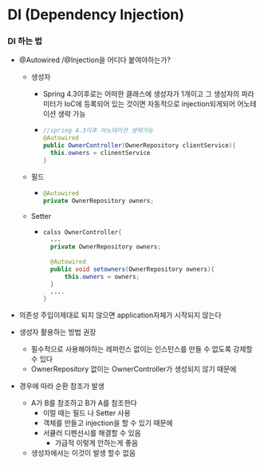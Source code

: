 # DI (Dependency Injection)

### DI 하는 법

- @Autowired /@Injection을 어디다 붙여야하는가?

  - 생성자

    - Spring 4.3이후로는 어떠한 클래스에 생성자가 1개이고 그 생성자의 파라미터가 IoC에 등록되어 있는 것이면 자동적으로 injection되게되어 어노테이션 생략 가능

    - ```java
      //spring 4.3이후 어노테이션 생략가능
      @Autowired
      public OwnerController(OwnerRepository clientService){
        this.owners = clinentService
      }
      ```

  - 필드

    - ```java
      @Autowired
      private OwnerRepository owners;
      ```

  - Setter

    - ```java
      calss OwnerController{
        ...
      	private OwnerRepository owners;
      	
      	@Autowired
      	public void setowners(OwnerRepository owners){
      		this.owners = owners;
      	}
        ....
      }
      ```

- 의존성 주입이제대로 되지 않으면 application자체가 시작되지 않는다
- 생성자 활용하는 방법 권장
  - 필수적으로 사용해야하는 레퍼런스 없이는 인스턴스를 만들 수 없도록 강제할 수 있다
  - OwnerRepository 없이는 OwnerController가 생성되지 않기 때문에
- 경우에 따라 순환 참조가 발생
  - A가 B를 참조하고 B가 A를 참조한다 
    - 이럴 때는 필드 나 Setter 사용
    - 객체를 만들고 injection을 할 수 있기 때문에
    - 서큘러 디펜선시를 해결할 수 있음
      - 가급적 이렇게 안하는게 좋음
  - 생성자에서는 이것이 발생 할수 없음